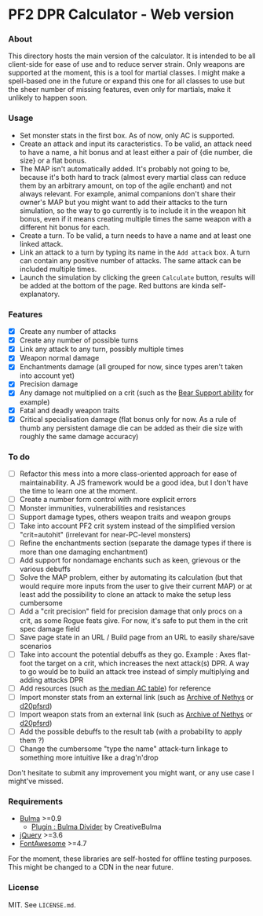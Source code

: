 # PF2 DPR Calculator - Web version

### About
This directory hosts the main version of the calculator.
It is intended to be all client-side for ease of use and to reduce server strain.
Only weapons are supported at the moment, this is a tool for martial classes.
I might make a spell-based one in the future or expand this one for all classes to use but the sheer number of missing features, even only for martials, make it unlikely to happen soon.

### Usage
* Set monster stats in the first box. As of now, only AC is supported.
* Create an attack and input its caracteristics. To be valid, an attack need to have a name, a hit bonus and at least either a pair of {die number, die size} or a flat bonus.
* The MAP isn't automatically added. It's probably not going to be, because it's both hard to track (almost every martial class can reduce them by an arbitrary amount, on top of the agile enchant) and not always relevant. For example, animal companions don't share their owner's MAP but you might want to add their attacks to the turn simulation, so the way to go currently is to include it in the weapon hit bonus, even if it means creating multiple times the same weapon with a different hit bonus for each.
* Create a turn. To be valid, a turn needs to have a name and at least one linked attack.
* Link an attack to a turn by typing its name in the `Add attack` box. A turn can contain any positive number of attacks. The same attack can be included multiple times.
* Launch the simulation by clicking the green `Calculate` button, results will be added at the bottom of the page. Red buttons are kinda self-explanatory.

### Features
- [x] Create any number of attacks
- [x] Create any number of possible turns
- [x] Link any attack to any turn, possibly multiple times
- [x] Weapon normal damage
- [x] Enchantments damage (all grouped for now, since types aren't taken into account yet)
- [x] Precision damage
- [x] Any damage not multiplied on a crit (such as the [Bear Support ability](https://2e.aonprd.com/AnimalCompanions.aspx?ID=2) for example)
- [x] Fatal and deadly weapon traits
- [x] Critical specialisation damage (flat bonus only for now. As a rule of thumb any persistent damage die can be added as their die size with roughly the same damage accuracy)

### To do
- [ ] Refactor this mess into a more class-oriented approach for ease of maintainability. A JS framework would be a good idea, but I don't have the time to learn one at the moment.
- [ ] Create a number form control with more explicit errors
- [ ] Monster immunities, vulnerabilities and resistances
- [ ] Support damage types, others weapon traits and weapon groups
- [ ] Take into account PF2 crit system instead of the simplified version "crit=autohit" (irrelevant for near-PC-level monsters)
- [ ] Refine the enchantments section (separate the damage types if there is more than one damaging enchantment)
- [ ] Add support for nondamage enchants such as keen, grievous or the various debuffs
- [ ] Solve the MAP problem, either by automating its calculation (but that would require more inputs from the user to give their current MAP) or at least add the possibility to clone an attack to make the setup less cumbersome
- [ ] Add a "crit precision" field for precision damage that only procs on a crit, as some Rogue feats give. For now, it's safe to put them in the crit spec damage field
- [ ] Save page state in an URL / Build page from an URL to easily share/save scenarios
- [ ] Take into account the potential debuffs as they go. Example : Axes flat-foot the target on a crit, which increases the next attack(s) DPR. A way to go would be to build an attack tree instead of simply multiplying and adding attacks DPR
- [ ] Add resources (such as [the median AC table](https://paizo.com/threads/rzs42o1o?Bestiary-Stats-Spreadsheet)) for reference
- [ ] Import monster stats from an external link (such as [Archive of Nethys](https://2e.aonprd.com/) or [d20pfsrd](https://pf2.d20pfsrd.com/))
- [ ] Import weapon stats from an external link (such as [Archive of Nethys](https://2e.aonprd.com/) or [d20pfsrd](https://pf2.d20pfsrd.com/))
- [ ] Add the possible debuffs to the result tab (with a probability to apply them ?)
- [ ] Change the cumbersome "type the name" attack-turn linkage to something more intuitive like a drag'n'drop

Don't hesitate to submit any improvement you might want, or any use case I might've missed.

### Requirements
* [Bulma](https://bulma.io/) >=0.9
  * [Plugin : Bulma Divider](https://github.com/CreativeBulma/bulma-divider) by CreativeBulma
* [jQuery](https://jquery.com/) >=3.6
* [FontAwesome](https://fontawesome.com/) >=4.7

For the moment, these libraries are self-hosted for offline testing purposes. This might be changed to a CDN in the near future.

### License

MIT. See `LICENSE.md`.
